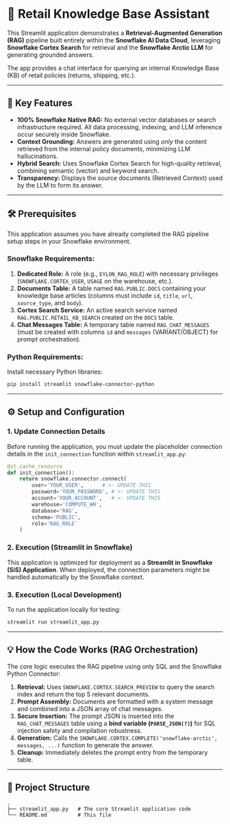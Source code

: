 
# 🧠 Retail Knowledge Base Assistant

This Streamlit application demonstrates a **Retrieval-Augmented Generation (RAG)** pipeline built entirely within the **Snowflake AI Data Cloud**, leveraging **Snowflake Cortex Search** for retrieval and the **Snowflake Arctic LLM** for generating grounded answers.

The app provides a chat interface for querying an internal Knowledge Base (KB) of retail policies (returns, shipping, etc.).

---

## 🚀 Key Features

* **100% Snowflake Native RAG:** No external vector databases or search infrastructure required. All data processing, indexing, and LLM inference occur securely inside Snowflake.
* **Context Grounding:** Answers are generated using *only* the content retrieved from the internal policy documents, minimizing LLM hallucinations.
* **Hybrid Search:** Uses Snowflake Cortex Search for high-quality retrieval, combining semantic (vector) and keyword search.
* **Transparency:** Displays the source documents (Retrieved Context) used by the LLM to form its answer.

---

## 🛠️ Prerequisites

This application assumes you have already completed the RAG pipeline setup steps in your Snowflake environment.

### Snowflake Requirements:

1.  **Dedicated Role:** A role (e.g., `EYLON_RAG_ROLE`) with necessary privileges (`SNOWFLAKE.CORTEX_USER`, `USAGE` on the warehouse, etc.).
2.  **Documents Table:** A table named `RAG.PUBLIC.DOCS` containing your knowledge base articles (columns must include `id`, `title`, `url`, `source_type`, and `body`).
3.  **Cortex Search Service:** An active search service named `RAG.PUBLIC.RETAIL_KB_SEARCH` created on the `DOCS` table.
4.  **Chat Messages Table:** A temporary table named `RAG_CHAT_MESSAGES` (must be created with columns `id` and `messages` (VARIANT/OBJECT) for prompt orchestration).

### Python Requirements:

Install necessary Python libraries:

```bash
pip install streamlit snowflake-connector-python
````

-----

## ⚙️ Setup and Configuration

### 1\. Update Connection Details

Before running the application, you must update the placeholder connection details in the `init_connection` function within `streamlit_app.py`:

```python
@st.cache_resource
def init_connection():
    return snowflake.connector.connect(
        user='YOUR_USER',      # <- UPDATE THIS
        password='YOUR_PASSWORD', # <- UPDATE THIS
        account='YOUR_ACCOUNT',   # <- UPDATE THIS
        warehouse='COMPUTE_WH',
        database='RAG',
        schema='PUBLIC',
        role='RAG_ROLE'
    )
```

### 2\. Execution (Streamlit in Snowflake)

This application is optimized for deployment as a **Streamlit in Snowflake (SiS) Application**. When deployed, the connection parameters might be handled automatically by the Snowflake context.

### 3\. Execution (Local Development)

To run the application locally for testing:

```bash
streamlit run streamlit_app.py
```

-----

## 💡 How the Code Works (RAG Orchestration)

The core logic executes the RAG pipeline using only SQL and the Snowflake Python Connector:

1.  **Retrieval:** Uses `SNOWFLAKE.CORTEX.SEARCH_PREVIEW` to query the search index and return the top 5 relevant documents.
2.  **Prompt Assembly:** Documents are formatted with a system message and combined into a JSON array of chat messages.
3.  **Secure Insertion:** The prompt JSON is inserted into the `RAG_CHAT_MESSAGES` table using a **bind variable (`PARSE_JSON(?)`)** for SQL injection safety and compilation robustness.
4.  **Generation:** Calls the `SNOWFLAKE.CORTEX.COMPLETE('snowflake-arctic', messages, ...)` function to generate the answer.
5.  **Cleanup:** Immediately deletes the prompt entry from the temporary table.

-----

## 🤝 Project Structure

```
.
├── streamlit_app.py   # The core Streamlit application code
└── README.md          # This file
```

```
```
